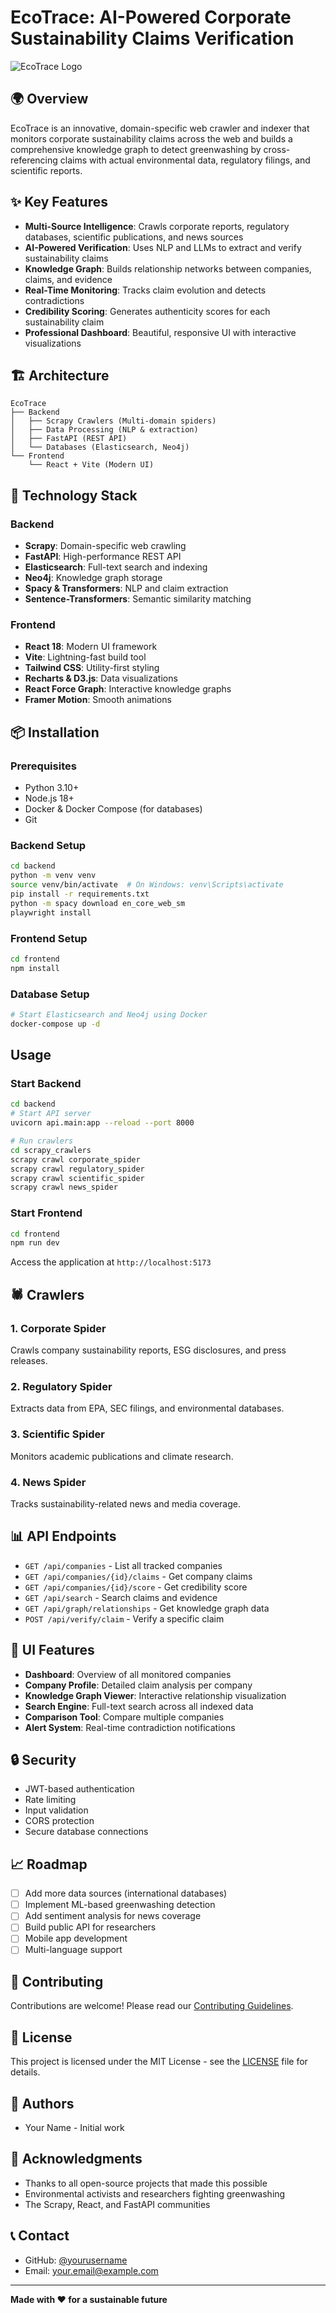 # EcoTrace: AI-Powered Corporate Sustainability Claims Verification

![EcoTrace Logo](./docs/logo.png)

## 🌍 Overview

EcoTrace is an innovative, domain-specific web crawler and indexer that monitors corporate sustainability claims across the web and builds a comprehensive knowledge graph to detect greenwashing by cross-referencing claims with actual environmental data, regulatory filings, and scientific reports.

## ✨ Key Features

- **Multi-Source Intelligence**: Crawls corporate reports, regulatory databases, scientific publications, and news sources
- **AI-Powered Verification**: Uses NLP and LLMs to extract and verify sustainability claims
- **Knowledge Graph**: Builds relationship networks between companies, claims, and evidence
- **Real-Time Monitoring**: Tracks claim evolution and detects contradictions
- **Credibility Scoring**: Generates authenticity scores for each sustainability claim
- **Professional Dashboard**: Beautiful, responsive UI with interactive visualizations

## 🏗️ Architecture

```
EcoTrace
├── Backend
│   ├── Scrapy Crawlers (Multi-domain spiders)
│   ├── Data Processing (NLP & extraction)
│   ├── FastAPI (REST API)
│   └── Databases (Elasticsearch, Neo4j)
└── Frontend
    └── React + Vite (Modern UI)
```

## 🚀 Technology Stack

### Backend
- **Scrapy**: Domain-specific web crawling
- **FastAPI**: High-performance REST API
- **Elasticsearch**: Full-text search and indexing
- **Neo4j**: Knowledge graph storage
- **Spacy & Transformers**: NLP and claim extraction
- **Sentence-Transformers**: Semantic similarity matching

### Frontend
- **React 18**: Modern UI framework
- **Vite**: Lightning-fast build tool
- **Tailwind CSS**: Utility-first styling
- **Recharts & D3.js**: Data visualizations
- **React Force Graph**: Interactive knowledge graphs
- **Framer Motion**: Smooth animations

## 📦 Installation

### Prerequisites
- Python 3.10+
- Node.js 18+
- Docker & Docker Compose (for databases)
- Git

### Backend Setup

```bash
cd backend
python -m venv venv
source venv/bin/activate  # On Windows: venv\Scripts\activate
pip install -r requirements.txt
python -m spacy download en_core_web_sm
playwright install
```

### Frontend Setup

```bash
cd frontend
npm install
```

### Database Setup

```bash
# Start Elasticsearch and Neo4j using Docker
docker-compose up -d
```

## Usage

### Start Backend

```bash
cd backend
# Start API server
uvicorn api.main:app --reload --port 8000

# Run crawlers
cd scrapy_crawlers
scrapy crawl corporate_spider
scrapy crawl regulatory_spider
scrapy crawl scientific_spider
scrapy crawl news_spider
```

### Start Frontend

```bash
cd frontend
npm run dev
```

Access the application at `http://localhost:5173`

## 🕷️ Crawlers

### 1. Corporate Spider
Crawls company sustainability reports, ESG disclosures, and press releases.

### 2. Regulatory Spider
Extracts data from EPA, SEC filings, and environmental databases.

### 3. Scientific Spider
Monitors academic publications and climate research.

### 4. News Spider
Tracks sustainability-related news and media coverage.

## 📊 API Endpoints

- `GET /api/companies` - List all tracked companies
- `GET /api/companies/{id}/claims` - Get company claims
- `GET /api/companies/{id}/score` - Get credibility score
- `GET /api/search` - Search claims and evidence
- `GET /api/graph/relationships` - Get knowledge graph data
- `POST /api/verify/claim` - Verify a specific claim

## 🎨 UI Features

- **Dashboard**: Overview of all monitored companies
- **Company Profile**: Detailed claim analysis per company
- **Knowledge Graph Viewer**: Interactive relationship visualization
- **Search Engine**: Full-text search across all indexed data
- **Comparison Tool**: Compare multiple companies
- **Alert System**: Real-time contradiction notifications

## 🔒 Security

- JWT-based authentication
- Rate limiting
- Input validation
- CORS protection
- Secure database connections

## 📈 Roadmap

- [ ] Add more data sources (international databases)
- [ ] Implement ML-based greenwashing detection
- [ ] Add sentiment analysis for news coverage
- [ ] Build public API for researchers
- [ ] Mobile app development
- [ ] Multi-language support

## 🤝 Contributing

Contributions are welcome! Please read our [Contributing Guidelines](./CONTRIBUTING.md).

## 📄 License

This project is licensed under the MIT License - see the [LICENSE](./LICENSE) file for details.

## 👥 Authors

- Your Name - Initial work

## 🙏 Acknowledgments

- Thanks to all open-source projects that made this possible
- Environmental activists and researchers fighting greenwashing
- The Scrapy, React, and FastAPI communities

## 📞 Contact

- GitHub: [@yourusername](https://github.com/yourusername)
- Email: your.email@example.com

---

**Made with ❤️ for a sustainable future**
